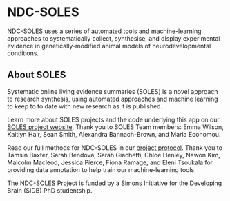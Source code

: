 # NDC-SOLES
NDC-SOLES uses a series of automated tools and machine-learning approaches to systematically collect, synthesise, and display experimental evidence in genetically-modified animal models of neurodevelopmental conditions.

## About SOLES
Systematic online living evidence summaries (SOLES) is a novel approach to research synthesis, using automated approaches and machine learning to keep to to date with new research as it is published.

Learn more about SOLES projects and the code underlying this app on our [SOLES project website](https://camaradesuk.github.io/soles-projects/). Thank you to SOLES Team members: Emma Wilson, Kaitlyn Hair, Sean Smith, Alexandra Bannach-Brown, and Maria Economou. 

Read our full methods for NDC-SOLES in our [project protocol](https://osf.io/gftzp/). Thank you to Tamsin Baxter, Sarah Bendova, Sarah Giachetti, Chloe Henley, Nawon Kim, Malcolm Macleod, Jessica Pierce, Fiona Ramage, and Eleni Tsoukala for providing data annotation to help train our machine-learning tools.

The NDC-SOLES Project is funded by a Simons Initiative for the Developing Brain (SIDB) PhD studentship.
